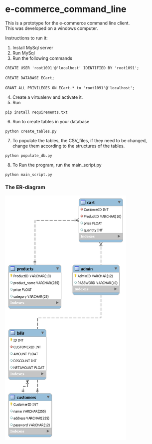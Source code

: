 # e-commerce_command_line
This is a prototype for the e-commerce command line client.  
This was developed on a windows computer.  

Instructions to run it:
1. Install MySql server  
2. Run MySql
3. Run the following commands  
```
CREATE USER 'root1091'@'localhost' IDENTIFIED BY 'root1091';

CREATE DATABASE ECart;

GRANT ALL PRIVILEGES ON ECart.* to 'root1091'@'localhost';

```
4. Create a virtualenv and activate it.
5. Run
```
pip install requirements.txt
```
6. Run to create tables in your database
```
python create_tables.py
```
7. To populate the tables, the CSV_files, if they need to be changed, change them according to the structures of the tables.
```
python populate_db.py
```
8. To Run the program, run the main_script.py
```
python main_script.py
```

### The ER-diagram

![ER diagram](EER.png)



